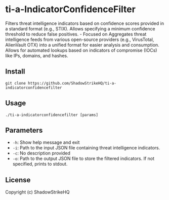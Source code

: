 # ti-a-IndicatorConfidenceFilter
Filters threat intelligence indicators based on confidence scores provided in a standard format (e.g., STIX). Allows specifying a minimum confidence threshold to reduce false positives. - Focused on Aggregates threat intelligence feeds from various open-source providers (e.g., VirusTotal, AlienVault OTX) into a unified format for easier analysis and consumption. Allows for automated lookups based on indicators of compromise (IOCs) like IPs, domains, and hashes.

## Install
`git clone https://github.com/ShadowStrikeHQ/ti-a-indicatorconfidencefilter`

## Usage
`./ti-a-indicatorconfidencefilter [params]`

## Parameters
- `-h`: Show help message and exit
- `-i`: Path to the input JSON file containing threat intelligence indicators.
- `-c`: No description provided
- `-o`: Path to the output JSON file to store the filtered indicators. If not specified, prints to stdout.

## License
Copyright (c) ShadowStrikeHQ
